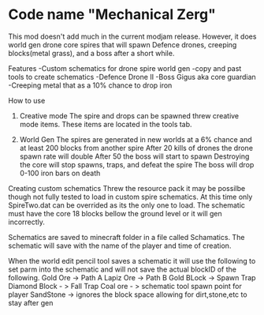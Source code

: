 Code name "Mechanical Zerg"
======

This mod doesn't add much in the current modjam release. However, it does world gen drone core spires that will spawn Defence drones, creeping blocks(metal grass), and a boss after a short while.

Features
-Custom schematics for drone spire world gen
-copy and past tools to create schematics
-Defence Drone II
-Boss Gigus aka core guardian
-Creeping metal that as a 10% chance to drop iron


How to use
1) Creative mode
The spire and drops can be spawned threw creative mode items. These items are located in the tools tab. 

2) World Gen
The spires are generated in new worlds at a 6% chance and at least 200 blocks from another spire
After 20 kills of drones the drone spawn rate will double
After 50 the boss will start to spawn
Destroying the core will stop spawns, traps, and defeat the spire
The boss will drop 0-100 iron bars on death

Creating custom schematics
Threw the resource pack it may be possilbe though not fully tested to load in custom spire schematics. At this time only SpireTwo.dat can be overrided as its the only one to load. The schematic must have the core 18 blocks bellow the ground level or it will gen incorrectly.

Schematics are saved to minecraft folder in a file called Schamatics. The schematic will save with the name of the player and time of creation. 

When the world edit pencil tool saves a schematic it will use the following to set parm into the schematic and will not save the actual blockID of the following.
Gold Ore -> Path A
Lapiz Ore -> Path B
Gold BLock -> Spawn Trap
Diamond Block - > Fall Trap
Coal ore - > schematic tool spawn point for player
SandStone -> ignores the block space allowing for dirt,stone,etc to stay after gen
